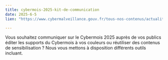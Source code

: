 ```yaml
---
title: cybermois-2025-kit-de-communication
date: 2025-6-5
lien: "https://www.cybermalveillance.gouv.fr/tous-nos-contenus/actualites/cybermois-2025-kit-de-communication"

---
```


Vous souhaitez communiquer sur le Cybermois 2025 auprès de vos publics
éditer les supports du Cybermois à vos couleurs ou réutiliser des contenus de sensibilisation ? Nous vous mettons à disposition différents outils incluant.
